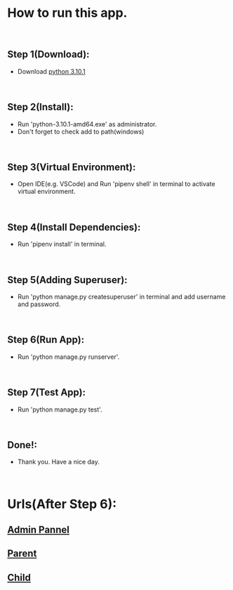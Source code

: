 # How to run this app.

<br/>


## Step 1(Download):
* Download [python 3.10.1](https://www.python.org/downloads/)

<br/>

## Step 2(Install):
* Run 'python-3.10.1-amd64.exe' as administrator.
* Don't forget to check add to path(windows)

<br/>

## Step 3(Virtual Environment):
* Open IDE(e.g. VSCode) and Run 'pipenv shell' in terminal to activate virtual environment.

<br/>

## Step 4(Install Dependencies):
* Run 'pipenv install' in terminal.

<br/>

## Step 5(Adding Superuser):
* Run 'python manage.py createsuperuser' in terminal and add username and password.

<br/>

## Step 6(Run App):
* Run 'python manage.py runserver'.

<br/>

## Step 7(Test App):
* Run 'python manage.py test'.

<br/>

## Done!:
* Thank you. Have a nice day.


<br/>

# Urls(After Step 6):

## [Admin Pannel](http://127.0.0.1:8000/admin/)
## [Parent](http://127.0.0.1:8000/user/parent/)
## [Child](http://127.0.0.1:8000/user/child/)